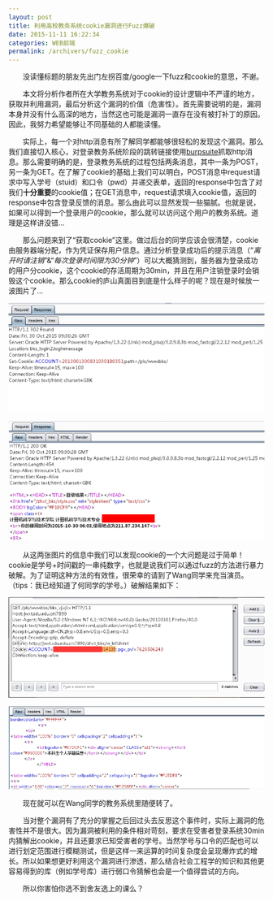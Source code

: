 ```yaml
---
layout: post
title: 利用高校教务系统cookie漏洞进行Fuzz爆破
date: 2015-11-11 16:22:34
categories: WEB前端
permalink: /archivers/fuzz_cookie
---
```

<style type="text/css">
	.indent{
		text-indent:2em;
	}
</style>
<p class="indent">没读懂标题的朋友先出门左拐百度/google一下fuzz和cookie的意思，不谢。</p>
<p class="indent">本文将分析作者所在大学教务系统对于cookie的设计逻辑中不严谨的地方，获取并利用漏洞，最后分析这个漏洞的价值（危害性）。首先需要说明的是，漏洞本身并没有什么高深的地方，当然这也可能是漏洞一直存在没有被打补丁的原因。因此，我努力希望能够让不同基础的人都能读懂。</p>
<p class="indent">实际上，每一个对http消息有所了解同学都能够很轻松的发现这个漏洞。那么我们直接切入核心，对登录教务系统阶段的跳转链接使用<a href="http://drops.wooyun.org/tools/1548">burpsuite</a>抓取http消息。那么需要明确的是，登录教务系统的过程包括两条消息，其中一条为POST，另一条为GET。在了解了cookie的基础上我们可以明白，POST消息中request请求中写入学号（stuid）和口令（pwd）并递交表单，返回的response中包含了对我们<strong>十分重要</strong>的cookie值；在GET消息中，request请求填入cookie值，返回的response中包含登录反馈的消息。那么由此可以显然发现一些猫腻。也就是说，如果可以得到一个登录用户的cookie，那么就可以访问这个用户的教务系统。道理是这样讲没错...</p>
<p class="indent">那么问题来到了“获取cookie”这里。做过后台的同学应该会很清楚，cookie由服务器端分配，作为凭证保存用户信息。通过分析登录成功后的提示消息（“<i>离开时请注销</i>”&“<i>每次登录时间限为30分钟</i>”）可以大概猜测到，服务器为登录成功的用户分cookie，这个cookie的存活周期为30min，并且在用户注销登录时会销毁这个cookie。那么cookie的庐山真面目到底是什么样子的呢？现在是时候放一波图片了...</p>
<p><img src="/img/f1.png" /></p>
<p><img src="/img/f2.png" /></p>
<p class="indent">从这两张图片的信息中我们可以发现cookie的一个大问题是过于简单！cookie是学号+时间戳的一串纯数字，也就是说我们可以通过fuzz的方法进行暴力破解。为了证明这种方法的有效性，很荣幸的请到了Wang同学来充当演员。（tips：我已经知道了何同学的学号。）破解结果如下：</p>
<p><img src="/img/f3.png" /></p>
<p><img src="/img/f4.png" /></p>
<p class="indent">现在就可以在Wang同学的教务系统里随便转了。</p>
<p class="indent">当对整个漏洞有了充分的掌握之后回过头去反思这个事件时，实际上漏洞的危害性并不是很大。因为漏洞被利用的条件相对苛刻，要求在受害者登录系统30min内猜解出cookie，并且还要求已知受害者的学号。当然学号与口令的匹配也可以进行划定范围进行模糊测试，但是这样一来运算的时间复杂度会呈现爆炸式的增长。所以如果想更好利用这个漏洞进行渗透，那么结合社会工程学的知识和其他更容易得到的库（例如学号库）进行弱口令猜解也会是一个值得尝试的方向。</p>
<p class="indent">所以你害怕你选不到舍友选上的课么？</p>
